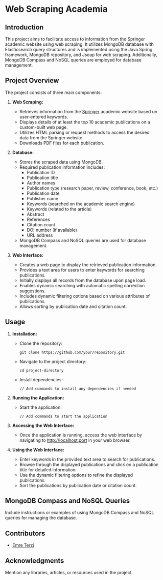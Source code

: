 # Web Scraping Academia

## Introduction
This project aims to facilitate access to information from the Springer academic website using web scraping. It utilizes MongoDB database with Elasticsearch query structures and is implemented using the Java Spring framework, MongoDB repository, and Jsoup for web scraping. Additionally, MongoDB Compass and NoSQL queries are employed for database management.

## Project Overview
The project consists of three main components:

1. **Web Scraping:**
    - Retrieves information from the [Springer](https://link.springer.com/) academic website based on user-entered keywords.
    - Displays details of at least the top 10 academic publications on a custom-built web page.
    - Utilizes HTML parsing or request methods to access the desired data from the Springer website.
    - Downloads PDF files for each publication.

2. **Database:**
    - Stores the scraped data using MongoDB.
    - Required publication information includes:
        - Publication ID
        - Publication title
        - Author names
        - Publication type (research paper, review, conference, book, etc.)
        - Publication date
        - Publisher name
        - Keywords (searched on the academic search engine)
        - Keywords (related to the article)
        - Abstract
        - References
        - Citation count
        - DOI number (if available)
        - URL address
    - MongoDB Compass and NoSQL queries are used for database management.

3. **Web Interface:**
    - Creates a web page to display the retrieved publication information.
    - Provides a text area for users to enter keywords for searching publications.
    - Initially displays all records from the database upon page load.
    - Enables dynamic searching with automatic spelling correction suggestions.
    - Includes dynamic filtering options based on various attributes of publications.
    - Allows sorting by publication date and citation count.

## Usage
1. **Installation:**
    - Clone the repository:
        ```
        git clone https://github.com/your/repository.git
        ```
    - Navigate to the project directory:
        ```
        cd project-directory
        ```
    - Install dependencies:
        ```
        // Add commands to install any dependencies if needed
        ```

2. **Running the Application:**
    - Start the application:
        ```
        // Add commands to start the application
        ```

3. **Accessing the Web Interface:**
    - Once the application is running, access the web interface by navigating to [http://localhost:port](http://localhost:port) in your web browser.

4. **Using the Web Interface:**
    - Enter keywords in the provided text area to search for publications.
    - Browse through the displayed publications and click on a publication title for detailed information.
    - Use the dynamic filtering options to refine the displayed publications.
    - Sort the publications by publication date or citation count.

## MongoDB Compass and NoSQL Queries
Include instructions or examples of using MongoDB Compass and NoSQL queries for managing the database.

## Contributors
- [Emre Terzi](https://github.com/emretterzi)




## Acknowledgments
Mention any libraries, articles, or resources used in the project.


    

